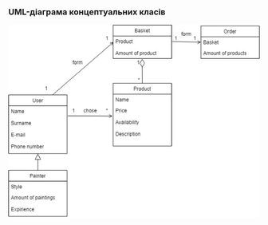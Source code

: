 ### UML-діаграма концептуальних класів
![](https://github.com/oleksandrblazhko/nai205-svetashov/blob/laboratory-work-5/2-SoftwareDesign/2.1-UMLConceptClasses/UML-ConceptClasses.jpg)
